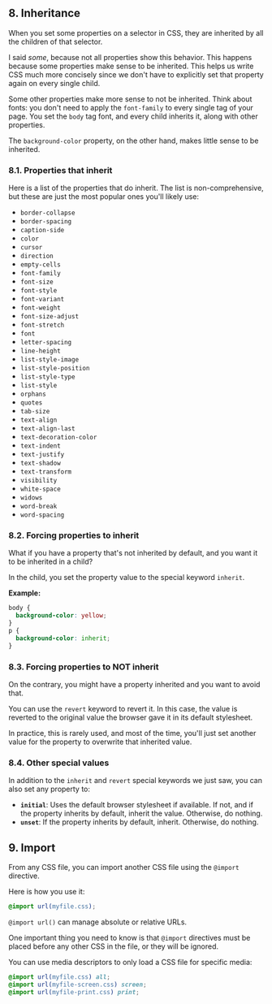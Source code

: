 ## 8. Inheritance

When you set some properties on a selector in CSS, they are inherited by all
the children of that selector.

I said *some*, because not all properties show this behavior. This happens because some properties make sense to be inherited. This helps
us write CSS much more concisely since we don't have to explicitly set that
property again on every single child.

Some other properties make more sense to not be inherited. Think about fonts: you don't need to apply the `font-family` to every single
tag of your page. You set the `body` tag font, and every child inherits it,
along with other properties.

The `background-color` property, on the other hand, makes little sense to be inherited.

### 8.1. Properties that inherit

Here is a list of the properties that do inherit. The list is non-comprehensive,
but these are just the most popular ones you'll likely use:

- `border-collapse`
- `border-spacing`
- `caption-side`
- `color`
- `cursor`
- `direction`
- `empty-cells`
- `font-family`
- `font-size`
- `font-style`
- `font-variant`
- `font-weight`
- `font-size-adjust`
- `font-stretch`
- `font`
- `letter-spacing`
- `line-height`
- `list-style-image`
- `list-style-position`
- `list-style-type`
- `list-style`
- `orphans`
- `quotes`
- `tab-size`
- `text-align`
- `text-align-last`
- `text-decoration-color`
- `text-indent`
- `text-justify`
- `text-shadow`
- `text-transform`
- `visibility`
- `white-space`
- `widows`
- `word-break`
- `word-spacing`

### 8.2. Forcing properties to inherit

What if you have a property that's not inherited by default, and you want it
to be inherited in a child?

In the child, you set the property value to the special keyword `inherit`.

**Example:**

```css
body {
  background-color: yellow;
}
p {
  background-color: inherit;
}
```

### 8.3. Forcing properties to NOT inherit

On the contrary, you might have a property inherited and you want to avoid
that.

You can use the `revert` keyword to revert it. In this case, the value is
reverted to the original value the browser gave it in its default stylesheet.

In practice, this is rarely used, and most of the time, you'll just set another
value for the property to overwrite that inherited value.

### 8.4. Other special values

In addition to the `inherit` and `revert` special keywords we just saw, you
can also set any property to:

- **`initial`**: Uses the default browser stylesheet if available. If not, and if
the property inherits by default, inherit the value. Otherwise, do nothing.
- **`unset`**: If the property inherits by default, inherit. Otherwise, do nothing.

## 9. Import

From any CSS file, you can import another CSS file using the `@import` directive.

Here is how you use it:

```css
@import url(myfile.css);
```

`@import url()` can manage absolute or relative URLs.

One important thing you need to know is that `@import` directives must be
placed before any other CSS in the file, or they will be ignored.

You can use media descriptors to only load a CSS file for specific media:

```css
@import url(myfile.css) all;
@import url(myfile-screen.css) screen;
@import url(myfile-print.css) print;
